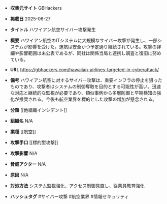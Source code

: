 - **収集元サイト**
GBHackers

- **掲載日**
2025-06-27

- **タイトル**
ハワイアン航空サイバー攻撃発生

- **概要**
ハワイアン航空のITシステムに大規模なサイバー攻撃が発生し、一部システムが影響を受けた。運航は安全かつ予定通り継続されている。攻撃の詳細や影響範囲は未公表であるが、同社は関係当局と連携し調査と復旧に努めている。

- **URL**
https://gbhackers.com/hawaiian-airlines-targeted-in-cyberattack/

- **備考**
ハワイアン航空に対するサイバー攻撃は、重要インフラの停止を狙ったものであり、攻撃者はシステムの制御奪取を目的とする可能性が高い。迅速な対応と継続的な監視が必要であり、類似事例から多層防御と早期検知の強化が推奨される。今後も航空業界を標的とした攻撃の増加が懸念される。

- **分類**
[[他組織インシデント]]

- **組織名**
N/A

- **業種**
[[航空]]

- **攻撃手口**
[[標的型攻撃]]

- **攻撃影響**
N/A

- **脅威アクター**
N/A

- **原因**
N/A

- **対処方法**
システム監視強化、アクセス制御見直し、従業員教育強化

- **ハッシュタグ**
#サイバー攻撃 #航空業界 #情報セキュリティ
